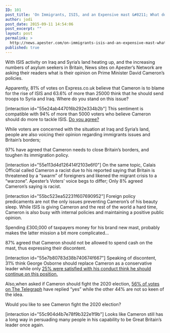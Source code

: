 ```yaml
---
ID: 101
post_title: 'On Immigrants, ISIS, and an Expensive mast &#8211; What do the people of Apester think of Britain’s Prime Minister &#8211; Mr. David Cameron'
author: jodi
post_date: 2015-09-11 14:54:06
post_excerpt: ""
layout: post
permalink: >
  http://news.apester.com/on-immigrants-isis-and-an-expensive-mast-what-do-the-people-of-apester-think-of-britains-prime-minister-mr-david-cameron/
published: true
---
```

With ISIS activity on Iraq and Syria’s land heating up, and the increasing numbers of asylum seekers in Britain, News sites on Apester’s Network are asking their readers what is their opinion on Prime Minister David Cameron’s policies.

Apparently, 81% of votes on Express.co.uk believe that Cameron is to blame for the rise of ISIS and 63.6% of more than 25000 think that he should send troops to Syria and Iraq. Where do you stand on this issue?

[interaction id="55e24ab447016b292e334b2b"]
This sentiment is compatible with 94% of more than 5000 voters who believe Cameron should do more to tackle ISIS. <a href="http://www.express.co.uk/news/world/600154/Jihadi-John-ISIS-Islamic-State-Britain-video-Syria-Iraq-Mohammed-Emwazi" target="_blank">Do you agree? </a>

While voters are concerned with the situation at Iraq and Syria’s land, people are also voicing their opinion regarding immigrants issues and Britain’s borders;

97% have agreed that Cameron needs to close Britain’s borders, and toughen its immigration policy.

[interaction id="55e113d4d126414f2103e6f0"]
On the same topic, Calais Official called Cameron a racist due to his reported saying that Britain is threatened by a “swarm” of foreigners and likened the migrant crisis to a “warzone”. Apester’s Voters’ voice begs to differ; Only 8% agreed Cameron’s saying is racist.

[interaction id="55bc523ea52231f607690952"]
Foreign policy predicaments are not the only issues preventing Cameron’s of his beauty sleep. While ISIS is giving Cameron and the rest of the world a hard time, Cameron is also busy with internal policies and maintaining a positive public opinion.

Spending £300,000 of taxpayers money for his brand new mast, probably makes the latter mission a bit more complicated…

87% agreed that Cameron should not be allowed to spend cash on the mast, thus expressing their discontent.

[interaction id="55e7b80783d38b740674f667"]
Speaking of discontent, 31% think George Osborne should replace Cameron as a conservative leader while only <a href="http://www.express.co.uk/news/world/595343/migrants-Calais-crisis-Channel-Tunnel-David-Cameron-Philippe-Mignonet-France?utm_source=feedburner&amp;utm_medium=feed&amp;utm_campaign=Feed%3A%20daily-express-world-news%20%28Daily%20Express%20%3A%3A%20World%20Feed%29" target="_blank">25% were satisfied with his conduct think he should continue on this position.</a>

Also,when asked if Cameron should fight the 2020 election, <a href="http://www.telegraph.co.uk/news/politics/david-cameron/11795828/David-Cameron-should-break-his-promise-and-seek-a-third-term-as-Tory-leader.html?utm_source=apester&amp;utm_medium=scs&amp;utm_campaign=apester2015" target="_blank">56% of votes on The Telegraph</a> have replied “yes” while the other 44% are not so keen of the idea.

Would you like to see Cameron fight the 2020 election?

[interaction id="55c904d4b7e78f9b322e1f9b"]
Looks like Cameron still has a long way in persuading many people in his capability to be Great Britain’s leader once again.